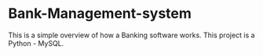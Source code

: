 # Bank-Management-system
This is a simple overview of how a Banking software works. This project is a Python - MySQL.
